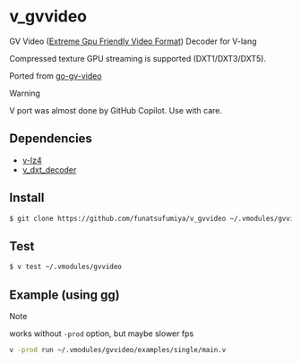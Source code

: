 # v_gvvideo

GV Video ([Extreme Gpu Friendly Video Format](https://github.com/Ushio/ofxExtremeGpuVideo)) Decoder for V-lang 

Compressed texture GPU streaming is supported (DXT1/DXT3/DXT5).

Ported from [go-gv-video](https://github.com/funatsufumiya/go-gv-video/)

> [!WARNING]
> V port was almost done by GitHub Copilot. Use with care.

## Dependencies

- [v-lz4](https://github.com/funatsufumiya/v-lz4/)
- [v_dxt_decoder](https://github.com/funatsufumiya/v_dxt_decoder/)

## Install

```bash
$ git clone https://github.com/funatsufumiya/v_gvvideo ~/.vmodules/gvvideo
```

## Test

```bash
$ v test ~/.vmodules/gvvideo
```

## Example (using gg)

> [!NOTE]
> works without `-prod` option, but maybe slower fps

```bash
v -prod run ~/.vmodules/gvvideo/examples/single/main.v
```
